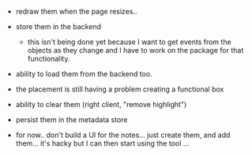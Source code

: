 - redraw them when the page resizes..

- store them in the backend
    - this isn't being done yet because I want to get events from the objects
      as they change and I have to work on the package for that functionality.

- ability to load them from the backend too.

- the placement is still having a problem creating a functional box

- ability to clear them (right client, "remove highlight")

- persist them in the metadata store

- for now.. don't build a UI for the notes... just create them, and add them...
  it's hacky but I can then start using the tool ...


